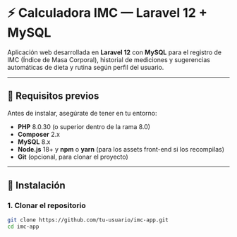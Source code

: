 # ⚡ Calculadora IMC — Laravel 12 + MySQL

Aplicación web desarrollada en **Laravel 12** con **MySQL** para el registro de IMC (Índice de Masa Corporal), historial de mediciones y sugerencias automáticas de dieta y rutina según perfil del usuario.

---

## 🚀 Requisitos previos

Antes de instalar, asegúrate de tener en tu entorno:

- **PHP** 8.0.30 (o superior dentro de la rama 8.0)  
- **Composer** 2.x  
- **MySQL** 8.x  
- **Node.js** 18+ y **npm** o **yarn** (para los assets front-end si los recompilas)  
- **Git** (opcional, para clonar el proyecto)  

---

## 🔧 Instalación

### 1. Clonar el repositorio
```bash
git clone https://github.com/tu-usuario/imc-app.git
cd imc-app
